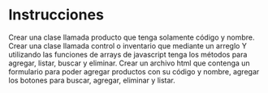 # Instrucciones

Crear una clase llamada producto que tenga solamente código y nombre.
Crear una clase llamada control o inventario que mediante un arreglo Y utilizando las funciones de arrays de javascript tenga los métodos para agregar, listar, buscar y eliminar.
Crear un archivo html que contenga un formulario para poder agregar productos con su código y nombre, agregar los botones para buscar, agregar, eliminar y listar.

